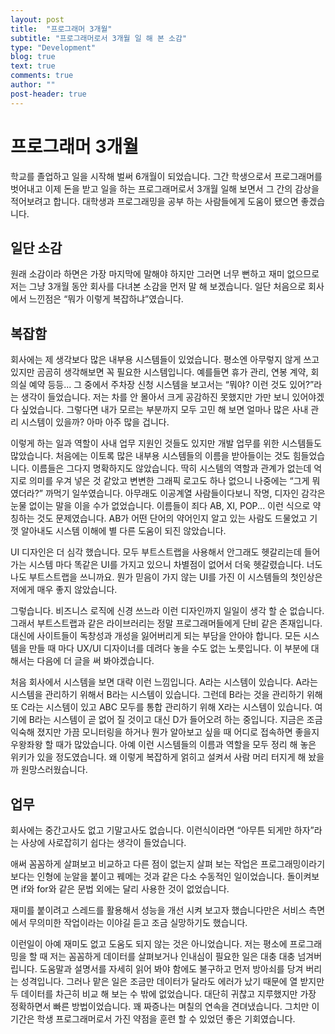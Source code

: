 ```yaml
---
layout: post
title:  "프로그래머 3개월"
subtitle: "프로그래머로서 3개월 일 해 본 소감"
type: "Development"
blog: true
text: true
comments: true
author: ""
post-header: true
---
```



# 프로그래머 3개월

학교를 졸업하고 일을 시작해 벌써 6개월이 되었습니다. 그간 학생으로서 프로그래머를 벗어내고 이제 돈을 받고 일을 하는 프로그래머로서 3개월 일해 보면서 그 간의 감상을 적어보려고 합니다. 대학생과 프로그래밍을 공부 하는 사람들에게 도움이 됐으면 좋겠습니다.

## 일단 소감

원래 소감이라 하면은 가장 마지막에 말해야 하지만 그러면 너무 뻔하고 재미 없으므로 저는 그냥 3개월 동안 회사를 다녀본 소감을 먼저 말 해 보겠습니다.	일단 처음으로 회사에서 느낀점은 “뭐가 이렇게 복잡하냐”였습니다.

## 복잡함

회사에는 제 생각보다 많은 내부용 시스템들이 있었습니다. 평소엔 아무렇지 않게 쓰고 있지만 곰곰히 생각해보면 꼭 필요한 시스템입니다. 예를들면 휴가 관리, 연봉 계약, 회의실 예약 등등... 그 중에서 주차장 신청 시스템을 보고서는 “뭐야? 이런 것도 있어?”라는 생각이 들었습니다. 저는 차를 안 몰아서 크게 공감하진 못했지만 가만 보니 있어야겠다 싶었습니다. 그렇다면 내가 모르는 부분까지 모두 고민 해 보면 얼마나 많은 사내 관리 시스템이 있을까? 아마 아주 많을 겁니다.

이렇게 하는 일과 역할이 사내 업무 지원인 것들도 있지만 개발 업무를 위한 시스템들도 많았습니다. 처음에는 이토록 많은 내부용 시스템들의 이름을 받아들이는 것도 힘들었습니다. 이름들은 그다지 명확하지도 않았습니다. 딱히 시스템의 역할과 관계가 없는데 억지로 의미를 우겨 넣은 것 같았고 변변한 그래픽 로고도 하나 없으니 나중에는 “그게 뭐였더라?” 까먹기 일쑤였습니다. 아무래도 이공계열 사람들이다보니 작명, 디자인 감각은 눈물 없이는 말을 이을 수가 없었습니다. 이름들이 죄다 AB, XI, POP... 이런 식으로 약칭하는 것도 문제였습니다. AB가 어떤 단어의 약어인지 알고 있는 사람도 드물었고 기껏 알아내도 시스템 이해에 별 다른 도움이 되진 않았습니다.

UI 디자인은 더 심각 했습니다. 모두 부트스트랩을 사용해서 안그래도 헷갈리는데 들어가는 시스템 마다 똑같은 UI를 가지고 있으니 차별점이 없어서 더욱 헷갈렸습니다. 너도 나도 부트스트랩을 쓰니까요. 뭔가 믿음이 가지 않는 UI를 가진 이 시스템들의 첫인상은 저에게 매우 좋지 않았습니다.

그렇습니다. 비즈니스 로직에 신경 쓰느라 이런 디자인까지 일일이 생각 할 순 없습니다. 그래서 부트스트랩과 같은 라이브러리는 정말 프로그래머들에게 단비 같은 존재입니다. 대신에 사이트들이 독창성과 개성을 잃어버리게 되는 부담을 안아야 합니다. 모든 시스템을 만들 때 마다 UX/UI 디자이너를 데려다 놓을 수도 없는 노릇입니다. 이 부분에 대해서는 다음에 더 글을 써 봐야겠습니다.

처음 회사에서 시스템을 보면 대략 이런 느낌입니다. A라는 시스템이 있습니다. A라는 시스템을 관리하기 위해서 B라는 시스템이 있습니다. 그런데 B라는 것을 관리하기 위해 또 C라는 시스템이 있고 ABC 모두를 통합 관리하기 위해 X라는 시스템이 있습니다. 여기에 B라는 시스템이 곧 없어 질 것이고 대신 D가 들어오려 하는 중입니다. 지금은 조금 익숙해 졌지만 가끔 모니터링을 하거나 뭔가 알아보고 싶을 때 어디로 접속하면 좋을지 우왕좌왕 할 때가 많았습니다. 아예 이런 시스템들의 이름과 역할을 모두 정리 해 놓은 위키가 있을 정도였습니다. 왜 이렇게 복잡하게 얽히고 설켜서 사람 머리 터지게 해 놨을까 원망스러웠습니다.

## 업무

회사에는 중간고사도 없고 기말고사도 없습니다. 이런식이라면 “아무튼 되게만 하자”라는 사상에 사로잡히기 쉽다는 생각이 들었습니다.

애써 꼼꼼하게 살펴보고 비교하고 다른 점이 없는지 살펴 보는 작업은 프로그래밍이라기 보다는 인형에 눈알을 붙이고 꿰메는 것과 같은 다소 수동적인 일이었습니다. 돌이켜보면 if와 for와 같은 문법 외에는 달리 사용한 것이 없었습니다.

재미를 붙이려고 스레드를 활용해서 성능을 개선 시켜 보고자 했습니다만은 서비스 측면에서 무의미한 작업이라는 이야길 듣고 조금 실망하기도 했습니다.

이런일이 아예 재미도 없고 도움도 되지 않는 것은 아니었습니다. 저는 평소에 프로그래밍을 할 때 저는 꼼꼼하게 데이터를 살펴보거나 인내심이 필요한 일은 대충 대충 넘겨버립니다. 도움말과 설명서를 자세히 읽어 봐야 함에도 불구하고 먼저 방아쇠를 당겨 버리는 성격입니다. 그러나 맡은 일은 조금만 데이터가 달라도 에러가 났기 때문에 열 받지만 두 데이터를 차근히 비교 해 보는 수 밖에 없었습니다. 대단히 귀찮고 지루했지만 가장 정확하면서 빠른 방법이었습니다. 꽤 짜증나는 며칠의 연속을 견뎌냈습니다. 그치만 이 기간은 학생 프로그래머로서 가진 약점을 훈련 할 수 있었던 좋은 기회였습니다.
